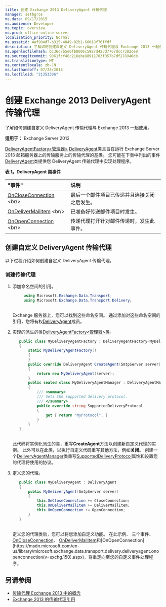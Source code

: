 ```yaml
---
title: 创建 Exchange 2013 DeliveryAgent 传输代理
manager: sethgros
ms.date: 09/17/2015
ms.audience: Developer
ms.topic: overview
ms.prod: office-online-server
localization_priority: Normal
ms.assetid: 4af904d7-b315-4849-92b1-66018f76ffdf
description: 了解如何创建自定义 DeliveryAgent 传输代理与 Exchange 2013 一起使用。
ms.openlocfilehash: bc36c7b5e0fb8006c5927d423d7767dcc7382ce0
ms.sourcegitcommit: 9061fcf40c218ebe88911783f357b7df278846db
ms.translationtype: MT
ms.contentlocale: zh-CN
ms.lasthandoff: 07/28/2018
ms.locfileid: "21353306"
---
```

# <a name="create-a-deliveryagent-transport-agent-for-exchange-2013"></a>创建 Exchange 2013 DeliveryAgent 传输代理

了解如何创建自定义 DeliveryAgent 传输代理与 Exchange 2013 一起使用。
  
**适用于：** Exchange Server 2013
  
[DeliveryAgentFactory\<管理器\>](https://msdn.microsoft.com/en-us/library/dd877550(v=exchg.150).aspx) [DeliveryAgent](https://msdn.microsoft.com/en-us/library/microsoft.exchange.data.transport.delivery.deliveryagent(v=exchg.150).aspx)类且旨在运行 Exchange Server 2013 邮箱服务器上的传输服务上的传输代理的基类。 您可能在下表中列出的事件[DeliveryAgent](https://msdn.microsoft.com/en-us/library/microsoft.exchange.data.transport.delivery.deliveryagent(v=exchg.150).aspx)类提供您 DeliveryAgent 传输代理中实现处理程序。 
  
**表 1。DeliveryAgent 类事件**

|"事件"|**说明**|
|:-----|:-----|
|[OnCloseConnection](https://msdn.microsoft.com/en-us/library/microsoft.exchange.data.transport.delivery.deliveryagent.oncloseconnection(v=exchg.150).aspx) <br/> |最后一个邮件项目已传递并且连接关闭之后发生。  <br/> |
|[OnDeliverMailItem](https://msdn.microsoft.com/en-us/library/microsoft.exchange.data.transport.delivery.deliveryagent.ondelivermailitem(v=exchg.150).aspx) <br/> |已准备好传送邮件项目时发生。  <br/> |
|[OnOpenConnection](https://msdn.microsoft.com/en-us/library/microsoft.exchange.data.transport.delivery.deliveryagent.onopenconnection(v=exchg.150).aspx) <br/> |传递代理打开针对邮件传递时，发生此事件。  <br/> |
   
## <a name="creating-a-custom-deliveryagent-transport-agent"></a>创建自定义 DeliveryAgent 传输代理

以下过程介绍如何创建自定义 DeliveryAgent 传输代理。 
  
### <a name="to-create-the-transport-agent"></a>创建传输代理

1. 添加命名空间的引用。
    
   ```cs
        using Microsoft.Exchange.Data.Transport;
        using Microsoft.Exchange.Data.Transport.Delivery;
    
   ```

   Exchange 服务器上，您可以找到这些命名空间。 通过添加对这些命名空间的引用，您将有权[DeliveryAgent](https://msdn.microsoft.com/en-us/library/microsoft.exchange.data.transport.delivery.deliveryagent(v=exchg.150).aspx)成员。 
    
2. 实现的派生的类[DeliveryAgentFactory\<管理器\>](https://msdn.microsoft.com/en-us/library/dd877550(v=exchg.150).aspx)类。 
    
   ```cs
      public class MyDeliveryAgentFactory : DeliveryAgentFactory<MyDeliveryAgentFactory.MyDeliveryAgentManager>
      {
          static MyDeliveryAgentFactory()
          {
          }
          public override DeliveryAgent CreateAgent(SmtpServer server)
          {
              return new MyDeliveryAgent(server);
          }
          public sealed class MyDeliveryAgentManager : DeliveryAgentManager
          {
              /// <summary>
              /// Gets the supported delivery protocol.
              /// </summary>
              public override string SupportedDeliveryProtocol
              {
                  get { return "MyProtocol"; }
              }
          }
      }
  
   ```

   此代码将实例化派生的类，重写**CreateAgent**方法以创建新自定义代理的实例。 此外可以在此类，以执行自定义代码重写其他方法，例如**关闭**。 创建一个[DeliveryAgentManager](https://msdn.microsoft.com/library/Microsoft.Exchange.Data.Transport.Delivery.DeliveryAgentManager.aspx)类重写[SupportedDeliveryProtocol](https://msdn.microsoft.com/library/Microsoft.Exchange.Data.Transport.Delivery.DeliveryAgentManager.SupportedDeliveryProtocol.aspx)属性和设置您的代理将使用的协议。 
    
3. 定义您的代理。
    
   ```cs
      public class MyDeliveryAgent : DeliveryAgent
      {
          public MyDeliveryAgent(SmtpServer server)
          {
              this.OnCloseConnection += CloseConnection;
              this.OnDeliverMailItem += DeliverMailItem;
              this.OnOpenConnection += OpenConnection;
          }
      }
  
   ```

   定义您的代理类后，您可以将您添加自定义功能。 在此示例、 三个事件、 [OnCloseConnection](https://msdn.microsoft.com/en-us/library/microsoft.exchange.data.transport.delivery.deliveryagent.oncloseconnection(v=exchg.150).aspx)、 [OnDeliverMailItem](https://msdn.microsoft.com/en-us/library/microsoft.exchange.data.transport.delivery.deliveryagent.ondelivermailitem(v=exchg.150).aspx)和[OnOpenConnection](https://msdn.microsoft.com/en-us/library/microsoft.exchange.data.transport.delivery.deliveryagent.onopenconnection(v=exchg.150).aspx)，将重定向至您的自定义事件处理程序。 
    
## <a name="see-also"></a>另请参阅

- [传输代理 Exchange 2013 中的概念](transport-agent-concepts-in-exchange-2013.md)
- [Exchange 2013 的传输代理引用](transport-agent-reference-for-exchange-2013.md)          

 